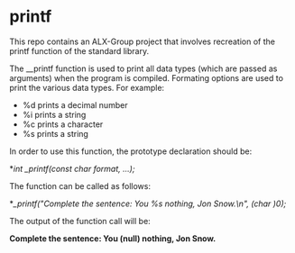 # printf
This repo contains an ALX-Group project that involves recreation of the printf function of the standard library.

The __printf function is used to print all data types (which are passed as arguments) when the program is compiled. 
Formating options are used to print the various data types. For example:
* %d prints a decimal number
* %i prints a string
* %c prints a character
* %s prints a string

In order to use this function, the prototype declaration should be:

**int _printf(const char *format, ...);**

The function can be called as follows:

**_printf("Complete the sentence: You %s nothing, Jon Snow.\n", (char *)0);**

The output of the function call will be:

**Complete the sentence: You (null) nothing, Jon Snow.**
